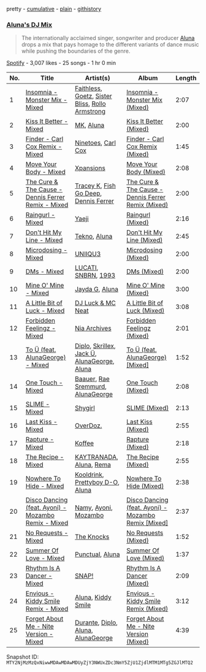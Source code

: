 pretty - [cumulative](/playlists/cumulative/37i9dQZF1DWTh86g4mGpKZ.md) - [plain](/playlists/plain/37i9dQZF1DWTh86g4mGpKZ) - [githistory](https://github.githistory.xyz/mackorone/spotify-playlist-archive/blob/main/playlists/plain/37i9dQZF1DWTh86g4mGpKZ)

### [Aluna's DJ Mix](https://open.spotify.com/playlist/37i9dQZF1DWTh86g4mGpKZ)

> The internationally acclaimed singer, songwriter and producer <a href="spotify:artist:5ITI6SEoUZMIXXkzCfr4oE">Aluna</a> drops a mix that pays homage to the different variants of dance music while pushing the boundaries of the genre.

[Spotify](https://open.spotify.com/user/spotify) - 3,007 likes - 25 songs - 1 hr 0 min

| No. | Title | Artist(s) | Album | Length |
|---|---|---|---|---|
| 1 | [Insomnia \- Monster Mix \- Mixed](https://open.spotify.com/track/5LOMeDHxjsQppfoCDvG75k) | [Faithless](https://open.spotify.com/artist/5T4UKHhr4HGIC0VzdZQtAE), [Goetz](https://open.spotify.com/artist/1HT9jeorSqkirZ9bcMQuKv), [Sister Bliss](https://open.spotify.com/artist/4tc9NREea7ncB7JzqdBsj5), [Rollo Armstrong](https://open.spotify.com/artist/6hFSukEzqXAkCIcXNnctZ4) | [Insomnia \- Monster Mix \(Mixed\)](https://open.spotify.com/album/3Br1JGu8wrthYkDGPhJGHK) | 2:07 |
| 2 | [Kiss It Better \- Mixed](https://open.spotify.com/track/1mVaol7nyHaryn5IBKfCVi) | [MK](https://open.spotify.com/artist/1yqxFtPHKcGcv6SXZNdyT9), [Aluna](https://open.spotify.com/artist/5ITI6SEoUZMIXXkzCfr4oE) | [Kiss It Better \(Mixed\)](https://open.spotify.com/album/5RfYy3qDJKNECido5WNzqX) | 2:00 |
| 3 | [Finder \- Carl Cox Remix \- Mixed](https://open.spotify.com/track/60jO88nGAhUKbpt250hkoC) | [Ninetoes](https://open.spotify.com/artist/5MP4PiGA5PNFrsVjtauFnC), [Carl Cox](https://open.spotify.com/artist/19SmlbABtI4bXz864MLqOS) | [Finder \- Carl Cox Remix \(Mixed\)](https://open.spotify.com/album/1MA1zklkfskmLff9B87XrI) | 1:45 |
| 4 | [Move Your Body \- Mixed](https://open.spotify.com/track/4iq3JeYM3aAl9k4FldKvuV) | [Xpansions](https://open.spotify.com/artist/2oSihaE9ObkcZVx2LAxySj) | [Move Your Body \(Mixed\)](https://open.spotify.com/album/2yPpMrLqLx87YyVjLOVlLu) | 2:08 |
| 5 | [The Cure & The Cause \- Dennis Ferrer Remix \- Mixed](https://open.spotify.com/track/21Xe8egkCzNwNuifh61aQZ) | [Tracey K](https://open.spotify.com/artist/2RG9WXLhvCaeGE3gFaAAZg), [Fish Go Deep](https://open.spotify.com/artist/0fOlkKkWVb6gOtwUXL2i0y), [Dennis Ferrer](https://open.spotify.com/artist/0MGTHZpAGf7isSfw8yMIoi) | [The Cure & The Cause \- Dennis Ferrer Remix \(Mixed\)](https://open.spotify.com/album/3PUPsxx5KaYlrWpkaSKDPh) | 2:00 |
| 6 | [Raingurl \- Mixed](https://open.spotify.com/track/6cLDWdVWPBMIgrcjHeGSV4) | [Yaeji](https://open.spotify.com/artist/2RqrWplViWHSGLzlhmDcbt) | [Raingurl \(Mixed\)](https://open.spotify.com/album/0YwsQXR8ob6QLlMviDEr0c) | 2:16 |
| 7 | [Don't Hit My Line \- Mixed](https://open.spotify.com/track/5eBgyITGCudEYSnDmT8zOK) | [Tekno](https://open.spotify.com/artist/6IhG3Yxm3UW98jhyBvrIut), [Aluna](https://open.spotify.com/artist/5ITI6SEoUZMIXXkzCfr4oE) | [Don't Hit My Line \(Mixed\)](https://open.spotify.com/album/1xVG9A2kASkcLtBlujy6aG) | 2:45 |
| 8 | [Microdosing \- Mixed](https://open.spotify.com/track/3iIOQpQ5Fa2EhqCjdvvNuy) | [UNIIQU3](https://open.spotify.com/artist/5aR8qSaApKChlZvzB0Jfpx) | [Microdosing \(Mixed\)](https://open.spotify.com/album/3q4IXntNsXLe0dEEwaJL0e) | 2:00 |
| 9 | [DMs \- Mixed](https://open.spotify.com/track/3zrJWuOPvUK4h5SIRkjAtr) | [LUCATI](https://open.spotify.com/artist/6l6CFc2kr864voPxTDcYZn), [SNBRN](https://open.spotify.com/artist/2zJ8chFLjiBHRNchfevMRI), [1993](https://open.spotify.com/artist/11LTcIYRV9WFDV6pGZ2XEY) | [DMs \(Mixed\)](https://open.spotify.com/album/17vaymTOe498Y5UifSxCey) | 2:00 |
| 10 | [Mine O' Mine \- Mixed](https://open.spotify.com/track/4LND7zRfjtXOOqvSGDR8wb) | [Jayda G](https://open.spotify.com/artist/3NKVm2Jedcf6ibJr6pMUVx), [Aluna](https://open.spotify.com/artist/5ITI6SEoUZMIXXkzCfr4oE) | [Mine O' Mine \(Mixed\)](https://open.spotify.com/album/1yIKPwBhX4QZtDv9DXAn5l) | 3:00 |
| 11 | [A Little Bit of Luck \- Mixed](https://open.spotify.com/track/40MHNZfsOvme4zPnCk7ksO) | [DJ Luck & MC Neat](https://open.spotify.com/artist/4MflsXABg2VC9Powgd7JCF) | [A Little Bit of Luck \(Mixed\)](https://open.spotify.com/album/6TyQ7T2691HJ3IVEAhpcvi) | 3:08 |
| 12 | [Forbidden Feelingz \- Mixed](https://open.spotify.com/track/71ATDeitkF3BjHYJ4FTh8b) | [Nia Archives](https://open.spotify.com/artist/7BMR0fwtEvzGtK4rNGdoiQ) | [Forbidden Feelingz \(Mixed\)](https://open.spotify.com/album/7catsSn5HcsYKGxaVP8ARx) | 2:01 |
| 13 | [To Ü \(feat\. AlunaGeorge\) \- Mixed](https://open.spotify.com/track/5jsj1gN6TQzu755QOATGdG) | [Diplo](https://open.spotify.com/artist/5fMUXHkw8R8eOP2RNVYEZX), [Skrillex](https://open.spotify.com/artist/5he5w2lnU9x7JFhnwcekXX), [Jack Ü](https://open.spotify.com/artist/1HxJeLhIuegM3KgvPn8sTa), [AlunaGeorge](https://open.spotify.com/artist/2VAnyOxzJuSAj7XIuEOT38), [Aluna](https://open.spotify.com/artist/5ITI6SEoUZMIXXkzCfr4oE) | [To Ü \(feat\. AlunaGeorge\) \[Mixed\]](https://open.spotify.com/album/4IJbfMDiRz4iTnu8zyxjtY) | 1:52 |
| 14 | [One Touch \- Mixed](https://open.spotify.com/track/4jFUE8qm5KSusjuxVjfXfq) | [Baauer](https://open.spotify.com/artist/25fqWEebq6PoiGQIHIrdtv), [Rae Sremmurd](https://open.spotify.com/artist/7iZtZyCzp3LItcw1wtPI3D), [AlunaGeorge](https://open.spotify.com/artist/2VAnyOxzJuSAj7XIuEOT38) | [One Touch \(Mixed\)](https://open.spotify.com/album/4kO8cZyu9QSjlCl2cCRLMi) | 2:08 |
| 15 | [SLIME \- Mixed](https://open.spotify.com/track/0PF2pbzJbXFW5Uwok2bZB2) | [Shygirl](https://open.spotify.com/artist/3M3wTTCDwicRubwMyHyEDy) | [SLIME \(Mixed\)](https://open.spotify.com/album/0bemimApyoCL4UMPFBNk67) | 2:13 |
| 16 | [Last Kiss \- Mixed](https://open.spotify.com/track/54cy84Lvx4cjgV982U1Nzg) | [OverDoz.](https://open.spotify.com/artist/5I81SUgzZ0g7dWkWKDc4QY) | [Last Kiss \(Mixed\)](https://open.spotify.com/album/4WVHD8eRSIryIDEM2cNPnm) | 2:55 |
| 17 | [Rapture \- Mixed](https://open.spotify.com/track/62crjUtxqAYf9l6Fp5GXhF) | [Koffee](https://open.spotify.com/artist/1gWjcmBsveEYMxOZ0VRi32) | [Rapture \(Mixed\)](https://open.spotify.com/album/0eABRc9GfP03OajPrPRCmK) | 2:18 |
| 18 | [The Recipe \- Mixed](https://open.spotify.com/track/6buQ1pzXd9Yc6KUYPMUX2U) | [KAYTRANADA](https://open.spotify.com/artist/6qgnBH6iDM91ipVXv28OMu), [Aluna](https://open.spotify.com/artist/5ITI6SEoUZMIXXkzCfr4oE), [Rema](https://open.spotify.com/artist/46pWGuE3dSwY3bMMXGBvVS) | [The Recipe \(Mixed\)](https://open.spotify.com/album/1dggCaa4b5vvjwyrXyyl7e) | 2:55 |
| 19 | [Nowhere To Hide \- Mixed](https://open.spotify.com/track/5dki501vUUXH5Ch4ua1Cr8) | [Kooldrink](https://open.spotify.com/artist/1XQiB7Gp309l4aHhzgGIlY), [Prettyboy D\-O](https://open.spotify.com/artist/76qtJqxLY1aXEPHxAJui7y), [Aluna](https://open.spotify.com/artist/5ITI6SEoUZMIXXkzCfr4oE) | [Nowhere To Hide \(Mixed\)](https://open.spotify.com/album/4u8Lw5DQGWwepZsu3E53YO) | 2:38 |
| 20 | [Disco Dancing \(feat\. Ayoni\) \- Mozambo Remix \- Mixed](https://open.spotify.com/track/5gezAJnReX2HaeQCXsOMF7) | [Namy](https://open.spotify.com/artist/5b27ajyz5mxl84HYtPE4ih), [Ayoni](https://open.spotify.com/artist/2Tju7nLsAMD6RTBna56hj6), [Mozambo](https://open.spotify.com/artist/7p0BlEIc8u88hMrzTfWQhi) | [Disco Dancing \(feat\. Ayoni\) \- Mozambo Remix \[Mixed\]](https://open.spotify.com/album/1rfI0dsiO7zHABnW2vuJvc) | 2:37 |
| 21 | [No Requests \- Mixed](https://open.spotify.com/track/1HddJSkw5ImIa6INT07VPK) | [The Knocks](https://open.spotify.com/artist/2x7EATekOPhFGRx3syMGEC) | [No Requests \(Mixed\)](https://open.spotify.com/album/1kciv6iLSx0zfWbcIkuwwH) | 1:52 |
| 22 | [Summer Of Love \- Mixed](https://open.spotify.com/track/6F7LlB3ofvzsa9epnjFAK9) | [Punctual](https://open.spotify.com/artist/1ocnIbhFWM9bSPrd7Hu4zF), [Aluna](https://open.spotify.com/artist/5ITI6SEoUZMIXXkzCfr4oE) | [Summer Of Love \(Mixed\)](https://open.spotify.com/album/3B0ne8qPcIqgjzXWKUDk58) | 1:37 |
| 23 | [Rhythm Is A Dancer \- Mixed](https://open.spotify.com/track/0sm9aV6mJwym5djE9LtoxP) | [SNAP!](https://open.spotify.com/artist/2FrKQPjJe4pVMZOgm0ESOx) | [Rhythm Is A Dancer \(Mixed\)](https://open.spotify.com/album/7aRhWaWpbJyKxKWjzCQFhE) | 2:09 |
| 24 | [Envious \- Kiddy Smile Remix \- Mixed](https://open.spotify.com/track/4ZJMwSwmHOxsNmcJXfqFbH) | [Aluna](https://open.spotify.com/artist/5ITI6SEoUZMIXXkzCfr4oE), [Kiddy Smile](https://open.spotify.com/artist/4Y5crYhYaEQKOzikPPIZDx) | [Envious \- Kiddy Smile Remix \(Mixed\)](https://open.spotify.com/album/4kIr5PrEdeWDZLxuLbgdRy) | 3:12 |
| 25 | [Forget About Me \- Nite Version \- Mixed](https://open.spotify.com/track/2FcaFrLSDrWb0uOz1PBYRs) | [Durante](https://open.spotify.com/artist/1BqIPGrEhdjdLFpUzce2dh), [Diplo](https://open.spotify.com/artist/5fMUXHkw8R8eOP2RNVYEZX), [Aluna](https://open.spotify.com/artist/5ITI6SEoUZMIXXkzCfr4oE), [AlunaGeorge](https://open.spotify.com/artist/2VAnyOxzJuSAj7XIuEOT38) | [Forget About Me \- Nite Version \(Mixed\)](https://open.spotify.com/album/098Mnc8yyUxvSQINQOp5TP) | 4:39 |

Snapshot ID: `MTY2NjMzMzQxNiwwMDAwMDAwMDUyZjY3NWUxZDc3NmY5ZjU1ZjdlMTM1MTg5ZGJlMTQ2`

